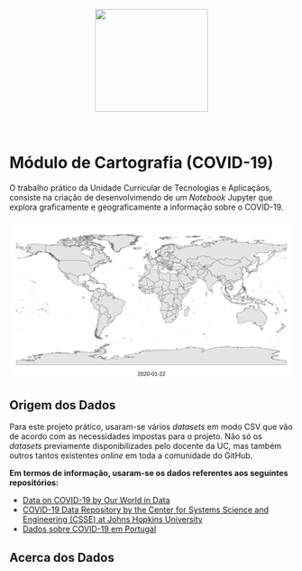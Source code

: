 <p align="center">
   <img width="200" height="182" src="https://upload.wikimedia.org/wikipedia/commons/9/93/EEUMLOGO.png">
</p>

<br>

# Módulo de Cartografia (COVID-19)

O trabalho prático da Unidade Curricular de Tecnologias e Aplicaçãos, consiste na criação de desenvolvimendo de um *Notebook* Jupyter que explora graficamente e geograficamente a informação sobre o COVID-19.

<p algin = "center">
    <img src = "Conjunto de Dados/MapaMundialPaisesAfetados.gif"/>
</p>

## Origem dos Dados

Para este projeto prático, usaram-se vários *datasets* em modo CSV que vão de acordo com as necessidades impostas para o projeto. Não só os *datasets* previamente disponibilizades pelo docente da UC, mas também outros tantos existentes *online* em toda a comunidade do GitHub.

**Em termos de informação, usaram-se os dados referentes aos seguintes repositórios:**

- [Data on COVID-19 by Our World in Data
](https://github.com/owid/covid-19-data/)
- [COVID-19 Data Repository by the Center for Systems Science and Engineering (CSSE) at Johns Hopkins University
](https://github.com/CSSEGISandData/COVID-19)
- [Dados sobre COVID-19 em Portugal
](https://github.com/jgrocha/covid-pt)

## Acerca dos Dados





